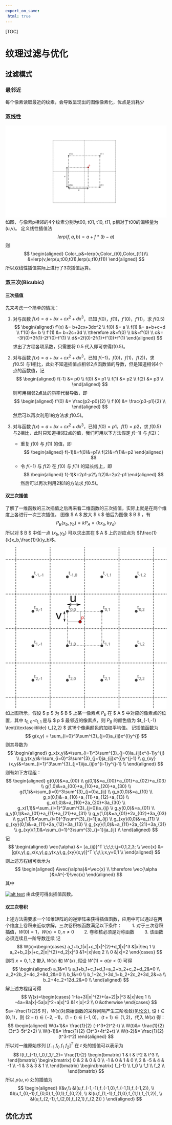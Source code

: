 ```yaml
---
export_on_save:
 html: true
---
```


[TOC]

# 纹理过滤与优化
## 过滤模式
### 最邻近
每个像素读取最近的纹素，会导致呈现出的图像像素化，优点是消耗少
### 双线性

![images](../images/Bilinear.svg)
如图，与像素p相邻的4个纹素分别为t00, t01, t10, t11, p相对于t00的偏移量为(u,v)。
定义线性插值法
$$
lerp(f,a,b)=a+f*(b-a)
$$
则
$$
\begin{aligned}
Color_p&=lerp(v,Color_{t0},Color_{t1})\\ 
&=lerp(v,lerp(u,t00,t01),lerp(u,t10,t11))
\end{aligned}
$$
所以双线性插值实际上进行了3次插值运算。
### 双三次(Bicubic)

#### 三次插值
先来考虑一个简单的情况：
1. 对与函数 $f(x)=a+bx+cx^2+dx^3$，已知 $f(0)$，$f(1)$，$f'(0)$，$f'(1)$，求 $f(0.5)$
    $$
    \begin{aligned}
        f’(x) &= b+2cx+3dx^2 \\
        f(0) &= a \\
        f(1) &= a+b+c+d \\
        f'(0) &= b \\
        f'(1) &= b+2c+3d \\
        \therefore a&=f(0) \\
        b&=f'(0) \\
        c&= -3f(0)+3f(1)-2f'(0)-f'(1) \\
        d&=2f(0)-2f(1)+f'(0)+f'(1)
    \end{aligned}
    $$
    求出了方程各项系数，只需要将 $0.5$ 代入即可求得$f(0.5)$。
2. 对与函数 $f(x)=a+bx+cx^2+dx^3$，已知 $f(-1)$，$f(0)$，$f(1)$，$f(2))$，求 $f(0.5)$
   与1相比，此处不知道插值点相邻2点函数值的导数，但是知道相邻4个点的函数值，记
    $$
    \begin{aligned}
        f(-1) &= p0 \\
        f(0) &= p1 \\
        f(1) &= p2 \\
        f(2) &= p3 \\
    \end{aligned}
    $$
    则可用相邻2点处的斜率代替导数，即
    $$
        \begin{aligned}
            f'(0) &= \frac{p2-p0}{2} \\
            f'(0) &= \frac{p3-p1}{2} \\
        \end{aligned}
    $$
    然后可以再次利用1的方法求 $f(0.5)$。
3. 对与函数 $f(x)=a+bx+cx^2+dx^3$，已知 $f(0)=p1$，$f(1)=p2$，求 $f(0.5)$
   与2相比，此时只知道相邻2点的值，我们可用以下方法假定 $f(-1)$ 与 $f(2)$：
   
   - 重复 $f(0)$ 与 $f(1)$ 的值，即
        $$
            \begin{aligned}
                f(-1)&=f(0)&=p1\\
            f(2)&=f(1)&=p2
            \end{aligned}
        $$
   - 令 $f(-1)$ 与 $f(2)$ 在 $f(0)$ 与 $f(1)$ 的延长线上，即
        $$
            \begin{aligned}
                f(-1)&=2p1-p2\\
            f(2)&=2p2-p1
            \end{aligned}
        $$
    然后可以再次利用2和1的方法求 $f(0.5)$。
#### 双三次插值
了解了一维函数的三次插值之后再来看二维函数的三次插值，实际上就是在两个维度上各进行一次三次插值。
图像 $ A $ 放大 $ k $ 倍后为图像 $ B $ ，有
$$
P_B(x_b,y_b)=kP_A=(kx_a,ky_a)
$$
所以对 $ B $ 中任一点 $(x_b,y_b)$ 可以求出其在 $ A $ 上的对应点为 $(\frac{1}{k}x_b,\frac{1}{k}y_b)$。

![images](../images/Bicubic.svg)
如上图所示，假设 $ p $ 为 $ B $ 上某一像素点 $P_b$ 在 $ A $ 中对应的像素点的位置，其中 $t_{0,0}\text{\textasciitilde} t_{1,1}$ 是与 $ p $ 最邻近的像素点，则 $P_B$ 的颜色值为 $t_{-1,-1} \text{\textasciitilde} t_{2,2} $ 这16个像素颜色的加权平均值。
记插值函数为
$$
    g(x,y) = \sum_{i=0}^3\sum^{3}_{j=0}a_{ij}x^{i}y^{j}
$$
则其导数为
$$
    \begin{aligned}
        g_x(x,y)&=\sum_{i=1}^3\sum^{3}_{j=0}ia_{ij}x^{i-1}y^{j} \\
        g_y(x,y)&=\sum_{i=0}^3\sum^{3}_{j=1}ja_{ij}x^{i}y^{j-1} \\
        g_{xy}(x,y)&=\sum_{i=1}^3\sum^{3}_{j=1}ija_{ij}x^{i-1}y^{j-1} \\
    \end{aligned}
$$
则有如下方程组：
$$
\begin{aligned}
    g(0,0)&=a_{00} \\
    g(0,1)&=a_{00}+a_{01}+a_{02}+a_{03} \\
    g(1,0)&=a_{00}+a_{10}+a_{20}+a_{30} \\
    g(1,1)&=\sum_{i=0}^3\sum^{3}_{j=0}a_{ij} \\
    g_x(0,0)&=a_{10} \\
    g_x(0,1)&=a_{10}+a_{11}+a_{12}+a_{13} \\
    g_x(1,0)&=a_{10}+2a_{20}+3a_{30} \\
    g_x(1,1)&=\sum_{i=1}^3\sum^{3}_{j=0}ia_{ij} \\
    g_y(0,0)&=a_{01} \\
    g_y(0,1)&=a_{01}+a_{11}+a_{21}+a_{31} \\
    g_y(1,0)&=a_{01}+2a_{02}+3a_{03} \\
    g_y(1,1)&=\sum_{i=0}^3\sum^{3}_{j=1}ja_{ij} \\
    g_{xy}(0,0)&=a_{11} \\
    g_{xy}(0,1)&=a_{11}+2a_{12}+3a_{13} \\
    g_{xy}(1,0)&=a_{11}+2a_{21}+3a_{31} \\
    g_{xy}(1,1)&=\sum_{i=1}^3\sum^{3}_{j=1}ija_{ij} \\
\end{aligned}
$$
记
$$
    \begin{aligned}
        \vec{\alpha} &= [a_{ij}]^T \;\;\;\;i,j=0,1,2,3; \\
        \vec{x} &= [g(x,y),g_x(x,y),g_y(x,y),g_{xy}(x,y)]^T \;\;\;\;x,y=0,1 \\
    \end{aligned} 
$$
则上述方程组可表示为
$$
    \begin{aligned}
        A\vec{\alpha}&=\vec{x} \\
        \therefore \vec{\alpha }&=A^{-1}\vec{x}
    \end{aligned} 
$$
其中

[![alt text](https://wikimedia.org/api/rest_v1/media/math/render/svg/279914c7c5b02f1c582f49b33f3054c40910c36e "Bicubic_interpolation")](https://en.wikipedia.org/wiki/Bicubic_interpolation)
由此便可得出插值函数。

#### 双三次卷积
上述方法需要求一个16维矩阵的的逆矩阵来获得插值函数，应用中可以通过在两个维度上卷积来近似求解，三次卷积核函数满足以下条件：
　　1. 对于三次卷积插值，$W(0)=1$，$W(n)=0, n\not ={0}$
　　2. 卷积核必须是对称函数
　　3. 该函数必须连续且一阶导数连续
记
$$
    W(x)=\begin{cases}
        a_1+b_1|x|+c_1|x|^{2}+d_1|x|^3 &|x|\leq 1 \\
        a_2+b_2|x|+c_2|x|^{2}+d_2|x|^3 &1<|x|\leq 2 \\
        0 &|x|>2
    \end{cases}
$$
则将 $x=0,1,2$ 带入 $W(x)$ 和 $W'(x)$ ,假设 $W'(1)=a (a<0)$ 可得
$$
    \begin{aligned}
        a_1&=1 \\
        a_1+b_1+c_1+d_1=a_2+b_2+c_2+d_2&=0 \\
        a_2+2b_2+4c_2+8d_2&=0 \\
        b_1&=0 \\
        b_1+2c_1+3d_1=b_2+2c_2+3d_2&=a \\
        b_2+4c_2+12d_2&=0 \\
    \end{aligned}
$$
解上述方程组可得
$$
    W(x)=\begin{cases}
        1-(a+3)|x|^{2}+(a+2)|x|^3 &|x|\leq 1 \\
        -4a+8a|x|-5a|x|^2+a|x|^3 &1<|x|<2 \\
        0 &otherwise
    \end{cases}
$$
$a=-\frac{1}{2}$ 时，$W(x)$对原始函数的采样间隔产生三阶收敛(见[论文](../reference/Cubic%20convolution%20interpolation%20for%20digital%20image%20processing.pdf)),
设 $t\in(0,1)$，则 $(2-t)\in(-2,-1)$，$(1-t)\in(-1,0)$，$(t+1)\in(1,2)$，代入 $W(x)$ 得：
$$
    \begin{aligned}
        W(t+1)&= \frac{1}{2} (-t^3+2t^2-t) \\
        W(t)&= \frac{1}{2} (3t^3-5t^2+2) \\
        W(t-1)&= \frac{1}{2} (3t^3+4t^2+t) \\
        W(t-2)&= \frac{1}{2} (t^3-t^2)
    \end{aligned}
$$
所以对一维原始序列 $[f_{-1} \  f_0 \  f_1 \  f_2 ]^T$ 在 $t$ 处的插值可以表示为
$$
    I(t,f_{-1},f_0,f_1,f_2)= 
    \frac{1}{2} 
    \begin{bmatrix}
        1 & t & t^2 & t^3 \\
    \end{bmatrix}
    \begin{bmatrix}
        0 & 2 & 0 & 0 \\
        -1 & 0 & 1 & 0 \\
        2 & -5 & 4 & -1 \\
        -1 & 3 & 3 & 1 \\
    \end{bmatrix}
    \begin{bmatrix}
        f_{-1} \\
        f_0 \\
        f_1 \\
        f_2 \\
    \end{bmatrix}
$$
所以 $p(u,v)$ 处的插值为
$$
    \begin{aligned}
        I(&v,\\
    &I(u,f_{-1,-1},f_{-1,0},f_{-1,1},f_{-1,2}), \\
    &I(u,f_{0,-1},f_{0,0},f_{0,1},f_{0,2}), \\
    &I(u,f_{1,-1},f_{1,0},f_{1,1},f_{1,2}), \\
    &I(u,f_{2,-1},f_{2,0},f_{2,1},f_{2,2})
    )
    \end{aligned}
$$

## 优化方式